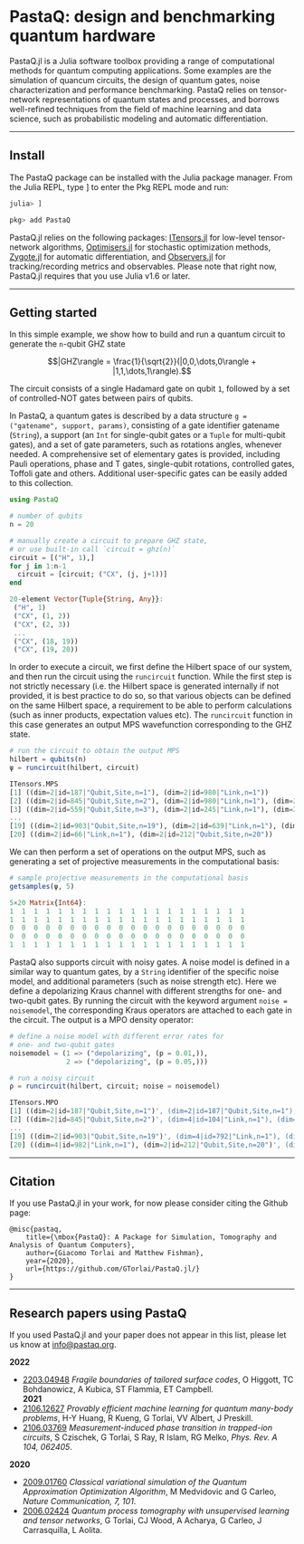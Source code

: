 # PastaQ: design and benchmarking quantum hardware
PastaQ.jl is a Julia software toolbox providing a range of computational 
methods for quantum computing applications. Some examples are the simulation of quancum circuits, the design of quantum gates, noise characterization and performance benchmarking. PastaQ relies on tensor-network representations of quantum states and processes, and borrows well-refined techniques from the field of machine learning and data science, such as probabilistic modeling and automatic differentiation.

---
## Install
The PastaQ package can be installed with the Julia package manager. From the Julia REPL, type ] to enter the Pkg REPL mode and run:

```julia
julia> ]

pkg> add PastaQ
```

PastaQ.jl relies on the following packages: [ITensors.jl](https://github.com/ITensor/ITensors.jl) for low-level tensor-network algorithms, [Optimisers.jl](https://github.com/FluxML/Optimisers.jl) for stochastic optimization methods, [Zygote.jl](https://github.com/FluxML/Zygote.jl) for automatic differentiation, and [Observers.jl](https://github.com/GTorlai/Observers.jl) for tracking/recording metrics and observables. Please note that right now, PastaQ.jl requires that you use Julia v1.6 or later. 

---

## Getting started
In this simple example, we show how to build and run a quantum circuit to generate
the ``n``-qubit GHZ state
```math
|GHZ\rangle = \frac{1}{\sqrt{2}}(|0,0,\dots,0\rangle + |1,1,\dots,1\rangle).
```
The circuit consists of a single Hadamard gate on qubit `1`, followed by a set of 
controlled-NOT gates between pairs of qubits.

In PastaQ, a quantum gates is described by a data structure `g = ("gatename", support, params)`, 
consisting of a gate identifier gatename (`String`), a support (an `Int` for single-qubit gates 
or a `Tuple` for multi-qubit gates), and a set of gate parameters, such as rotations angles, whenever needed. 
A comprehensive set of elementary gates is provided, including Pauli operations, phase and T gates, 
single-qubit rotations, controlled gates, Toffoli gate and others. 
Additional user-specific gates can be easily added to this collection.

```julia
using PastaQ

# number of qubits
n = 20

# manually create a circuit to prepare GHZ state,
# or use built-in call `circuit = ghz(n)`
circuit = [("H", 1),]
for j in 1:n-1
  circuit = [circuit; ("CX", (j, j+1))]
end
```
```julia
20-element Vector{Tuple{String, Any}}:
 ("H", 1)
 ("CX", (1, 2))
 ("CX", (2, 3))
 ...
 ("CX", (18, 19))
 ("CX", (19, 20))
```

In order to execute a circuit, we first define the Hilbert space of 
our system, and then run the circuit using the `runcircuit` function.
While the first step is not strictly necessary (i.e. the Hilbert space
is generated internally if not provided, it is best practice to do so,
so that various objects can be defined on the same Hilbert space, a 
requirement to be able to perform calculations (such as inner products,
expectation values etc). The `runcircuit` function in this case generates
an output MPS wavefunction corresponding to the GHZ state. 

```julia
# run the circuit to obtain the output MPS
hilbert = qubits(n)
ψ = runcircuit(hilbert, circuit)
```
```julia
ITensors.MPS
[1] ((dim=2|id=187|"Qubit,Site,n=1"), (dim=2|id=980|"Link,n=1"))
[2] ((dim=2|id=845|"Qubit,Site,n=2"), (dim=2|id=980|"Link,n=1"), (dim=2|id=245|"Link,n=1"))
[3] ((dim=2|id=559|"Qubit,Site,n=3"), (dim=2|id=245|"Link,n=1"), (dim=2|id=175|"Link,n=1"))
...
[19] ((dim=2|id=903|"Qubit,Site,n=19"), (dim=2|id=639|"Link,n=1"), (dim=2|id=66|"Link,n=1"))
[20] ((dim=2|id=66|"Link,n=1"), (dim=2|id=212|"Qubit,Site,n=20"))
```

We can then perform a set of operations on the output MPS, such as generating
a set of projective measurements in the computational basis:
```julia
# sample projective measurements in the computational basis
getsamples(ψ, 5)
```
```julia
5×20 Matrix{Int64}:
1  1  1  1  1  1  1  1  1  1  1  1  1  1  1  1  1  1  1  1
1  1  1  1  1  1  1  1  1  1  1  1  1  1  1  1  1  1  1  1
0  0  0  0  0  0  0  0  0  0  0  0  0  0  0  0  0  0  0  0
0  0  0  0  0  0  0  0  0  0  0  0  0  0  0  0  0  0  0  0
1  1  1  1  1  1  1  1  1  1  1  1  1  1  1  1  1  1  1  1
```

PastaQ also supports circuit with noisy gates. A noise model is defined in a 
similar way to quantum gates, by a `String` identifier of the specific noise
model, and additional parameters (such as noise strength etc). Here we define
a depolarizing Kraus channel with different strengths for one- and two-qubit
gates. By running the circuit with the keyword argument `noise = noisemodel`, 
the corresponding Kraus operators are attached to each gate in the circuit. The
output is a MPO density operator:
```julia
# define a noise model with different error rates for
# one- and two-qubit gates
noisemodel = (1 => ("depolarizing", (p = 0.01,)), 
              2 => ("depolarizing", (p = 0.05,)))

# run a noisy circuit
ρ = runcircuit(hilbert, circuit; noise = noisemodel)
```
```julia
ITensors.MPO
[1] ((dim=2|id=187|"Qubit,Site,n=1")', (dim=2|id=187|"Qubit,Site,n=1"), (dim=4|id=104|"Link,n=1"))
[2] ((dim=2|id=845|"Qubit,Site,n=2")', (dim=4|id=104|"Link,n=1"), (dim=2|id=845|"Qubit,Site,n=2"), (dim=4|id=668|"Link,n=1"))
...
[19] ((dim=2|id=903|"Qubit,Site,n=19")', (dim=4|id=792|"Link,n=1"), (dim=2|id=903|"Qubit,Site,n=19"), (dim=4|id=982|"Link,n=1"))
[20] ((dim=4|id=982|"Link,n=1"), (dim=2|id=212|"Qubit,Site,n=20")', (dim=2|id=212|"Qubit,Site,n=20"))
```

---

## Citation
If you use PastaQ.jl in your work, for now please consider citing the Github page:

```
@misc{pastaq,
    title={\mbox{PastaQ}: A Package for Simulation, Tomography and Analysis of Quantum Computers},
    author={Giacomo Torlai and Matthew Fishman},
    year={2020},
    url={https://github.com/GTorlai/PastaQ.jl/}
}
```

--- 

## Research papers using PastaQ
If you used PastaQ.jl and your paper does not appear in this list, please let us know at [info@pastaq.org](mailto:info@pastaq.org).

**2022**   
- [2203.04948](https://arxiv.org/abs/2203.04948) *Fragile boundaries of tailored surface codes*, O Higgott, TC Bohdanowicz, A Kubica, ST Flammia, ET Campbell.     
**2021**   
- [2106.12627](https://arxiv.org/abs/2106.12627) *Provably efficient machine learning for quantum many-body problems*, H-Y Huang, R Kueng, G Torlai, VV Albert, J Preskill.     
- [2106.03769](https://arxiv.org/abs/2106.03769) *Measurement-induced phase transition in trapped-ion circuits*, S Czischek, G Torlai, S Ray, R Islam, RG Melko, *Phys. Rev. A 104, 062405*.       

**2020**    
- [2009.01760](https://arxiv.org/abs/2009.01760) *Classical variational simulation of the Quantum Approximation Optimization Algorithm*, M Medvidovic and G Carleo, *Nature Communication, 7, 101*.    
- [2006.02424](https://arxiv.org/abs/2006.02424) *Quantum process tomography with unsupervised learning and tensor networks*, G Torlai, CJ Wood, A Acharya, G Carleo, J Carrasquilla, L Aolita.   

